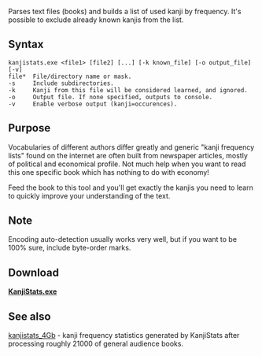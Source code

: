 Parses text files (books) and builds a list of used kanji by frequency. It's possible to exclude already known kanjis from the list.

## Syntax
```
kanjistats.exe <file1> [file2] [...] [-k known_file] [-o output_file] [-v]
file*  File/directory name or mask.
-s     Include subdirectories.
-k     Kanji from this file will be considered learned, and ignored.
-o     Output file. If none specified, outputs to console.
-v     Enable verbose output (kanji=occurences).
```

## Purpose
Vocabularies of different authors differ greatly and generic "kanji frequency lists" found on the internet are often built from newspaper articles, mostly of political and economical profile. Not much help when you want to read this one specific book which has nothing to do with economy!

Feed the book to this tool and you'll get exactly the kanjis you need to learn to quickly improve your understanding of the text.

## Note
Encoding auto-detection usually works very well, but if you want to be 100% sure, include byte-order marks.

## Download
**[KanjiStats.exe](http://googledrive.com/host/0B6e6N2yLg25MTlp3WkpfbG9ySGM/KanjiStats.exe)**

## See also
[kanjistats\_4Gb](kanjistats_4Gb.md) - kanji frequency statistics generated by KanjiStats after processing roughly 21000 of general audience books.